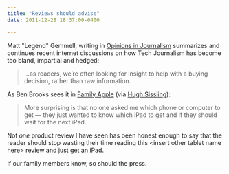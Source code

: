 ```yaml
---
title: "Reviews should advise"
date: 2011-12-28 18:37:00-0400

---
```


Matt "Legend" Gemmell, writing in [Opinions in Journalism](http://mattgemmell.com/2011/12/28/opinions-in-journalism/) summarizes and continues recent internet discussions on how Tech Journalism has become too bland, impartial and hedged:

> ...as readers, we’re often looking for insight to help with a buying decision, rather than raw information.

As Ben Brooks sees it in [Family Apple](http://brooksreview.net/2011/12/apple-sissling/) (via [Hugh Sissling](http://www.woooster.co.uk/post/14922514968/family-apple)):

> More surprising is that no one asked me which phone or computer to get — they just wanted to know which iPad to get and if they should wait for the next iPad.

Not *one* product review I have seen has been honest enough to say that the reader should stop wasting their time reading this \<insert other tablet name here\> review and just get an iPad.

If our family members know, so should the press.


